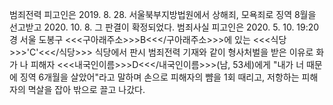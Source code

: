 범죄전력
피고인은 2019. 8. 28. 서울북부지방법원에서 상해죄, 모욕죄로 징역 8월을 선고받고 2020. 10. 8. 그 판결이 확정되었다.
범죄사실
피고인은 2020. 5. 10. 19:20경 서울 도봉구 <<<구아래주소>>>B<<</구아래주소>>>에 있는 <<<식당>>>'C'<<</식당>>> 식당에서 판시 범죄전력 기재와 같이 형사처벌을 받은 이유로 화가 나 피해자 <<<내국인이름>>>D<<</내국인이름>>>(남, 53세)에게 "내가 너 때문에 징역 6개월을 살았어"라고 말하며 손으로 피해자의 뺨을 1회 때리고, 저항하는 피해자의 멱살을 잡아 밖으로 끌고 나갔다.